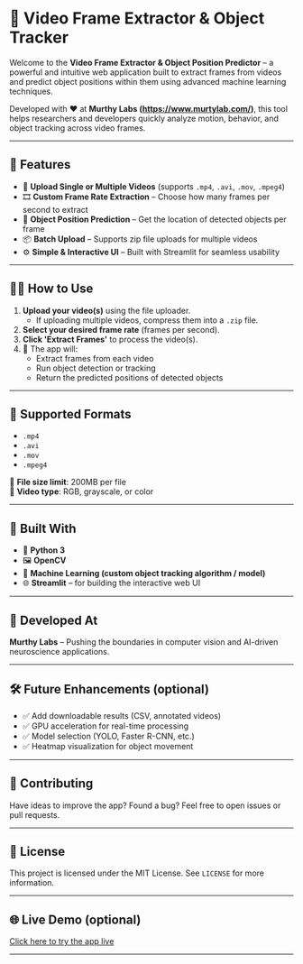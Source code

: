 # 🎥 Video Frame Extractor & Object Tracker

Welcome to the **Video Frame Extractor & Object Position Predictor** – a powerful and intuitive web application built to extract frames from videos and predict object positions within them using advanced machine learning techniques.

Developed with ❤️ at **Murthy Labs (https://www.murtylab.com/)**, this tool helps researchers and developers quickly analyze motion, behavior, and object tracking across video frames.

---

## 🚀 Features

- 📁 **Upload Single or Multiple Videos** (supports `.mp4`, `.avi`, `.mov`, `.mpeg4`)
- 🎞️ **Custom Frame Rate Extraction** – Choose how many frames per second to extract
- 🧠 **Object Position Prediction** – Get the location of detected objects per frame
- 📦 **Batch Upload** – Supports zip file uploads for multiple videos
- ⚙️ **Simple & Interactive UI** – Built with Streamlit for seamless usability

---

## 🧑‍🔬 How to Use

1. **Upload your video(s)** using the file uploader.
   - If uploading multiple videos, compress them into a `.zip` file.
2. **Select your desired frame rate** (frames per second).
3. **Click 'Extract Frames'** to process the video(s).
4. 🎯 The app will:
   - Extract frames from each video
   - Run object detection or tracking
   - Return the predicted positions of detected objects

---

## 📂 Supported Formats

- `.mp4`
- `.avi`
- `.mov`
- `.mpeg4`

📌 **File size limit**: 200MB per file  
📌 **Video type**: RGB, grayscale, or color

---

## 🧱 Built With

- 🐍 **Python 3**
- 🖼️ **OpenCV**
- 🧠 **Machine Learning (custom object tracking algorithm / model)**
- 🌐 **Streamlit** – for building the interactive web UI

---

## 📍 Developed At

**Murthy Labs** – Pushing the boundaries in computer vision and AI-driven neuroscience applications.

---

## 🛠️ Future Enhancements (optional)

- ✅ Add downloadable results (CSV, annotated videos)
- ✅ GPU acceleration for real-time processing
- ✅ Model selection (YOLO, Faster R-CNN, etc.)
- ✅ Heatmap visualization for object movement

---


## 🤝 Contributing

Have ideas to improve the app? Found a bug? Feel free to open issues or pull requests.

---

## 📄 License

This project is licensed under the MIT License. See `LICENSE` for more information.

---

## 🌐 Live Demo (optional)

[Click here to try the app live](https://your-deployment-link.com)

---

